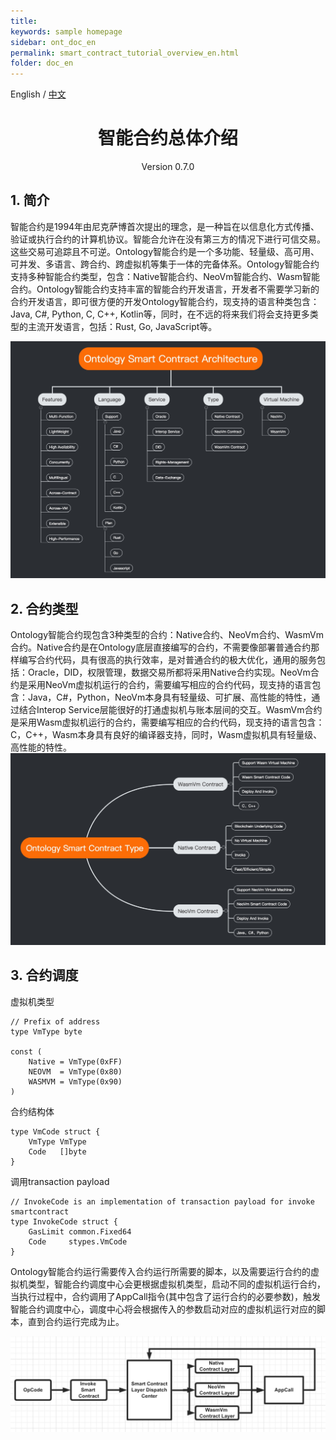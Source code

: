 ```yaml
---
title: 
keywords: sample homepage
sidebar: ont_doc_en
permalink: smart_contract_tutorial_overview_en.html
folder: doc_en
---
```



English / [中文](./smart_contract_tutorial_overview_zh.html)


<h1 align="center">智能合约总体介绍 </h1>
<p align="center" class="version">Version 0.7.0 </p>

## 1. 简介
智能合约是1994年由尼克萨博首次提出的理念，是一种旨在以信息化方式传播、验证或执行合约的计算机协议。智能合允许在没有第三方的情况下进行可信交易。这些交易可追踪且不可逆。Ontology智能合约是一个多功能、轻量级、高可用、可并发、多语言、跨合约、跨虚拟机等集于一体的完备体系。Ontology智能合约支持多种智能合约类型，包含：Native智能合约、NeoVm智能合约、Wasm智能合约。Ontology智能合约支持丰富的智能合约开发语言，开发者不需要学习新的合约开发语言，即可很方便的开发Ontology智能合约，现支持的语言种类包含：Java, C#, Python, C, C++, Kotlin等，同时，在不远的将来我们将会支持更多类型的主流开发语言，包括：Rust, Go, JavaScript等。

![image](./lib/images/architecture.jpeg)
## 2. 合约类型
Ontology智能合约现包含3种类型的合约：Native合约、NeoVm合约、WasmVm合约。Native合约是在Ontology底层直接编写的合约，不需要像部署普通合约那样编写合约代码，具有很高的执行效率，是对普通合约的极大优化，通用的服务包括：Oracle，DID，权限管理，数据交易所都将采用Native合约实现。NeoVm合约是采用NeoVm虚拟机运行的合约，需要编写相应的合约代码，现支持的语言包含：Java，C#，Python，NeoVm本身具有轻量级、可扩展、高性能的特性，通过结合Interop Service层能很好的打通虚拟机与账本层间的交互。WasmVm合约是采用Wasm虚拟机运行的合约，需要编写相应的合约代码，现支持的语言包含：C，C++，Wasm本身具有良好的编译器支持，同时，Wasm虚拟机具有轻量级、高性能的特性。
![image](./lib/images/type.jpeg)
## 3. 合约调度
虚拟机类型
```
// Prefix of address
type VmType byte

const (
	Native = VmType(0xFF)
	NEOVM  = VmType(0x80)
	WASMVM = VmType(0x90)
)
```
合约结构体
```
type VmCode struct {
	VmType VmType
	Code   []byte
}
```
调用transaction payload
```
// InvokeCode is an implementation of transaction payload for invoke smartcontract
type InvokeCode struct {
	GasLimit common.Fixed64
	Code     stypes.VmCode
}
```
Ontology智能合约运行需要传入合约运行所需要的脚本，以及需要运行合约的虚拟机类型，智能合约调度中心会更根据虚拟机类型，启动不同的虚拟机运行合约，当执行过程中，合约调用了AppCall指令(其中包含了运行合约的必要参数)，触发智能合约调度中心，调度中心将会根据传入的参数启动对应的虚拟机运行对应的脚本，直到合约运行完成为止。

![image](./lib/images/invoke.jpeg)